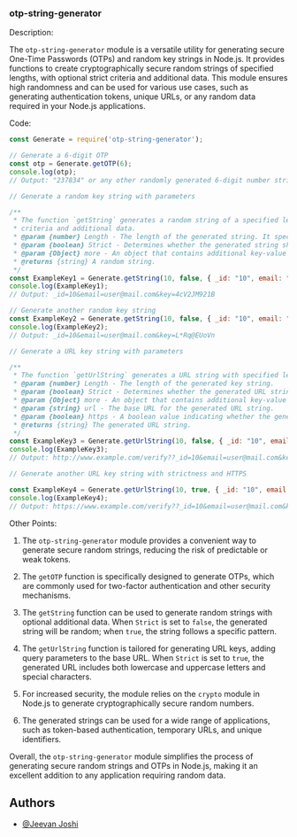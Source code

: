 ### otp-string-generator

Description:

The `otp-string-generator` module is a versatile utility for generating secure One-Time Passwords (OTPs) and random key strings in Node.js. It provides functions to create cryptographically secure random strings of specified lengths, with optional strict criteria and additional data. This module ensures high randomness and can be used for various use cases, such as generating authentication tokens, unique URLs, or any random data required in your Node.js applications.

Code:

```javascript
const Generate = require('otp-string-generator');

// Generate a 6-digit OTP
const otp = Generate.getOTP(6);
console.log(otp);
// Output: "237834" or any other randomly generated 6-digit number string

// Generate a random key string with parameters

/**
 * The function `getString` generates a random string of a specified length, with optional strict
 * criteria and additional data.
 * @param {number} Length - The length of the generated string. It specifies the number of characters the string should have.
 * @param {boolean} Strict - Determines whether the generated string should follow strict rules or not. If `true`, the generated string will have a specific pattern. If `false`, the generated string will be random.
 * @param {Object} more - An object that contains additional key-value pairs that you want to include in the generated string. These key-value pairs will be appended to the string in the format `key=value&`.
 * @returns {string} A random string.
 */
const ExampleKey1 = Generate.getString(10, false, { _id: "10", email: "user@mail.com" });
console.log(ExampleKey1);
// Output: _id=10&email=user@mail.com&key=4cV2JM921B

// Generate another random key string
const ExampleKey2 = Generate.getString(10, false, { _id: "10", email: "user@mail.com" });
console.log(ExampleKey2);
// Output: _id=10&email=user@mail.com&key=L*Rq@EUoVn

// Generate a URL key string with parameters

/**
 * The function `getUrlString` generates a URL string with specified length, strictness, and additional parameters.
 * @param {number} Length - The length of the generated key string.
 * @param {boolean} Strict - Determines whether the generated URL string should follow strict rules or not. If `Strict` is set to `true`, the generated URL string will include both lowercase and uppercase letters, as well as Special Characters `!@#$%^*`. If `Strict` is set to `false`, the generated URL string will be random.
 * @param {Object} more - An object that contains additional key-value pairs to be included in the generated URL string. These key-value pairs will be appended to the URL as query parameters.
 * @param {string} url - The base URL for the generated URL string.
 * @param {boolean} https - A boolean value indicating whether the generated URL should use the "https" protocol or not.
 * @returns {string} The generated URL string.
 */
const ExampleKey3 = Generate.getUrlString(10, false, { _id: "10", email: "user@mail.com" }, "www.example.com/verify?", false);
console.log(ExampleKey3);
// Output: http://www.example.com/verify??_id=10&email=user@mail.com&key=sLqTg@kGOS

// Generate another URL key string with strictness and HTTPS

const ExampleKey4 = Generate.getUrlString(10, true, { _id: "10", email: "user@mail.com" }, "www.example.com/verify?", true);
console.log(ExampleKey4);
// Output: https://www.example.com/verify??_id=10&email=user@mail.com&key=2#k!N%Q^y*
```

Other Points:

1. The `otp-string-generator` module provides a convenient way to generate secure random strings, reducing the risk of predictable or weak tokens.

2. The `getOTP` function is specifically designed to generate OTPs, which are commonly used for two-factor authentication and other security mechanisms.

3. The `getString` function can be used to generate random strings with optional additional data. When `Strict` is set to `false`, the generated string will be random; when `true`, the string follows a specific pattern.

4. The `getUrlString` function is tailored for generating URL keys, adding query parameters to the base URL. When `Strict` is set to `true`, the generated URL includes both lowercase and uppercase letters and special characters.

5. For increased security, the module relies on the `crypto` module in Node.js to generate cryptographically secure random numbers.

6. The generated strings can be used for a wide range of applications, such as token-based authentication, temporary URLs, and unique identifiers.

Overall, the `otp-string-generator` module simplifies the process of generating secure random strings and OTPs in Node.js, making it an excellent addition to any application requiring random data.
## Authors

- [@Jeevan Joshi](https://www.github.com/JeevanJoshi4434)

